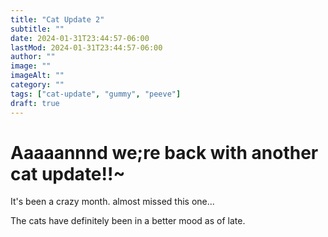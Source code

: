 ```yaml
---
title: "Cat Update 2"
subtitle: ""
date: 2024-01-31T23:44:57-06:00
lastMod: 2024-01-31T23:44:57-06:00
author: ""
image: ""
imageAlt: ""
category: ""
tags: ["cat-update", "gummy", "peeve"]
draft: true
---
```

Aaaaannnd we;re back with another cat update!!~
================

It's been a crazy month. almost missed this one...  

The cats have definitely been in a better mood as of late.
